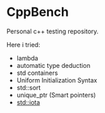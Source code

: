 # CppBench
Personal c++ testing repository.

Here i tried:
* lambda
* automatic type deduction
* std containers
* Uniform Initialization Syntax
* std::sort
* unique_ptr (Smart pointers)
* [std::iota](http://en.cppreference.com/w/cpp/algorithm/iota)
